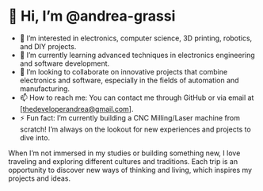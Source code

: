 # 👋 Hi, I’m @andrea-grassi

- 👀 I’m interested in electronics, computer science, 3D printing, robotics, and DIY projects.
- 🌱 I’m currently learning advanced techniques in electronics engineering and software development.
- 💞️ I’m looking to collaborate on innovative projects that combine electronics and software, especially in the fields of automation and manufacturing.
- 📫 How to reach me: You can contact me through GitHub or via email at [thedeveloperandrea@gmail.com].
- ⚡ Fun fact: I’m currently building a CNC Milling/Laser machine from scratch! I’m always on the lookout for new experiences and projects to dive into.

When I’m not immersed in my studies or building something new, I love traveling and exploring different cultures and traditions. Each trip is an opportunity to discover new ways of thinking and living, which inspires my projects and ideas.

<!---
andrea-grassi/andrea-grassi is a ✨ special ✨ repository because its `README.md` (this file) appears on your GitHub profile.
You can click the Preview link to take a look at your changes.
--->
